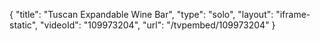 {
    "title": "Tuscan Expandable Wine Bar",
    "type": "solo",
    "layout": "iframe-static",
    "videoId": "109973204",
    "url": "\/tvpembed\/109973204"
}